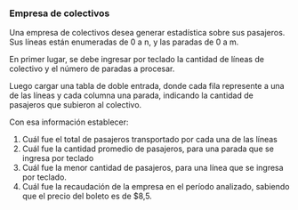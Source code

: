### Empresa de colectivos

Una empresa de colectivos desea generar estadística sobre sus pasajeros. Sus líneas están enumeradas de 0 a n, y las paradas de 0 a m.

En primer lugar, se debe ingresar por teclado la cantidad de líneas de colectivo y el número de paradas a procesar.

Luego cargar una tabla de doble entrada, donde cada fila represente a una de las líneas y cada columna una parada, indicando la cantidad de pasajeros que subieron al colectivo.

Con esa información establecer:

1. Cuál fue el total de pasajeros transportado por cada una de las líneas
2. Cuál fue la cantidad promedio de pasajeros, para una parada que se ingresa por teclado
3. Cuál fue la menor cantidad de pasajeros, para una línea que se ingresa por teclado.
4. Cuál fue la recaudación de la empresa en el período analizado, sabiendo que el precio del boleto es de $8,5.